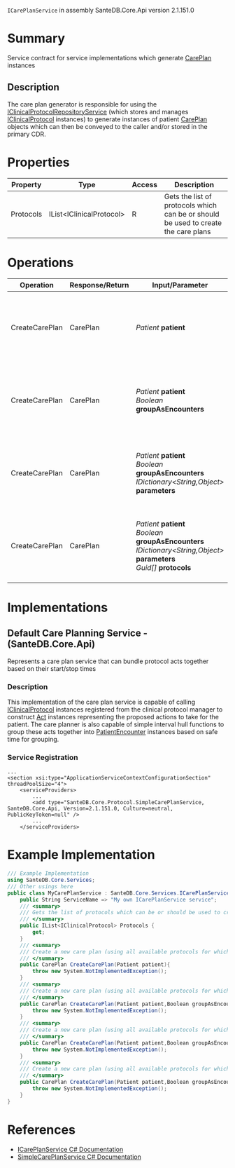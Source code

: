 `ICarePlanService` in assembly SanteDB.Core.Api version 2.1.151.0

# Summary
Service contract for service implementations which generate [CarePlan](http://santesuite.org/assets/doc/net/html/T_SanteDB_Core_Model_Acts_CarePlan.htm) instances

## Description
The care plan generator is responsible for using the [IClinicalProtocolRepositoryService](http://santesuite.org/assets/doc/net/html/T_SanteDB_Core_Services_IClinicalProtocolRepositoryService.htm) (which 
            stores and manages [IClinicalProtocol](http://santesuite.org/assets/doc/net/html/T_SanteDB_Core_Protocol_IClinicalProtocol.htm) instances) to generate instances of patient [CarePlan](http://santesuite.org/assets/doc/net/html/T_SanteDB_Core_Model_Acts_CarePlan.htm)
            objects which can then be conveyed to the caller and/or stored in the primary CDR.

# Properties

|Property|Type|Access|Description|
|-|-|-|-|
|Protocols|IList&lt;IClinicalProtocol>|R|Gets the list of protocols which can be or should be used to create the care plans|

# Operations

|Operation|Response/Return|Input/Parameter|Description|
|-|-|-|-|
|CreateCarePlan|CarePlan|*Patient* **patient**|Create a new care plan (using all available protocols for which the patient is eligible)|
|CreateCarePlan|CarePlan|*Patient* **patient**<br/>*Boolean* **groupAsEncounters**|Create a new care plan (using all available protocols for which the patient is eligible)|
|CreateCarePlan|CarePlan|*Patient* **patient**<br/>*Boolean* **groupAsEncounters**<br/>*IDictionary&lt;String,Object>* **parameters**|Create a new care plan (using all available protocols for which the patient is eligible)|
|CreateCarePlan|CarePlan|*Patient* **patient**<br/>*Boolean* **groupAsEncounters**<br/>*IDictionary&lt;String,Object>* **parameters**<br/>*Guid[]* **protocols**|Create a new care plan (using all available protocols for which the patient is eligible)|

# Implementations


## Default Care Planning Service - (SanteDB.Core.Api)
Represents a care plan service that can bundle protocol acts together based on their start/stop times
### Description
This implementation of the care plan service is capable of calling [IClinicalProtocol](http://santesuite.org/assets/doc/net/html/T_SanteDB_Core_Protocol_IClinicalProtocol.htm) instances
            registered from the clinical protocol manager to construct [Act](http://santesuite.org/assets/doc/net/html/T_SanteDB_Core_Model_Acts_Act.htm) instances representing the proposed
            actions to take for the patient. The care planner is also capable of simple interval hull functions to group 
            these acts together into [PatientEncounter](http://santesuite.org/assets/doc/net/html/T_SanteDB_Core_Model_Acts_PatientEncounter.htm) instances based on safe time for grouping.

### Service Registration
```markup
...
<section xsi:type="ApplicationServiceContextConfigurationSection" threadPoolSize="4">
	<serviceProviders>
		...
		<add type="SanteDB.Core.Protocol.SimpleCarePlanService, SanteDB.Core.Api, Version=2.1.151.0, Culture=neutral, PublicKeyToken=null" />
		...
	</serviceProviders>
```
# Example Implementation
```csharp
/// Example Implementation
using SanteDB.Core.Services;
/// Other usings here
public class MyCarePlanService : SanteDB.Core.Services.ICarePlanService { 
	public String ServiceName => "My own ICarePlanService service";
	/// <summary>
	/// Gets the list of protocols which can be or should be used to create the care plans
	/// </summary>
	public IList<IClinicalProtocol> Protocols {
		get;
	}
	/// <summary>
	/// Create a new care plan (using all available protocols for which the patient is eligible)
	/// </summary>
	public CarePlan CreateCarePlan(Patient patient){
		throw new System.NotImplementedException();
	}
	/// <summary>
	/// Create a new care plan (using all available protocols for which the patient is eligible)
	/// </summary>
	public CarePlan CreateCarePlan(Patient patient,Boolean groupAsEncounters){
		throw new System.NotImplementedException();
	}
	/// <summary>
	/// Create a new care plan (using all available protocols for which the patient is eligible)
	/// </summary>
	public CarePlan CreateCarePlan(Patient patient,Boolean groupAsEncounters,IDictionary<String,Object> parameters){
		throw new System.NotImplementedException();
	}
	/// <summary>
	/// Create a new care plan (using all available protocols for which the patient is eligible)
	/// </summary>
	public CarePlan CreateCarePlan(Patient patient,Boolean groupAsEncounters,IDictionary<String,Object> parameters,Guid[] protocols){
		throw new System.NotImplementedException();
	}
}
```

# References

* [ICarePlanService C# Documentation](http://santesuite.org/assets/doc/net/html/T_SanteDB_Core_Services_ICarePlanService.htm)
* [SimpleCarePlanService C# Documentation](http://santesuite.org/assets/doc/net/html/T_SanteDB_Core_Protocol_SimpleCarePlanService.htm)
